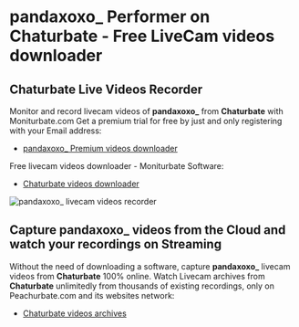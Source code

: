 # pandaxoxo_ Performer on Chaturbate - Free LiveCam videos downloader

## Chaturbate Live Videos Recorder

Monitor and record livecam videos of **pandaxoxo_** from **Chaturbate** with Moniturbate.com
Get a premium trial for free by just and only registering with your Email address:
* [pandaxoxo_ Premium videos downloader](https://moniturbate.com/request-demo-licence-key.html)

Free livecam videos downloader - Moniturbate Software:
* [Chaturbate videos downloader](https://moniturbate.com/moniturbate-download-software.html)

![pandaxoxo_ livecam videos recorder](https://peachurnet.com/templates/moniturbate-software.png)


## Capture pandaxoxo_ videos from the Cloud and watch your recordings on Streaming

Without the need of downloading a software, capture **pandaxoxo_** livecam videos from **Chaturbate** 100% online.
Watch Livecam archives from **Chaturbate** unlimitedly from thousands of existing recordings, only on Peachurbate.com and its websites network:
* [Chaturbate videos archives](https://peachurnet.com/)
